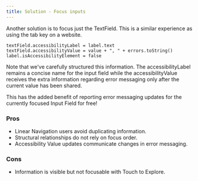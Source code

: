 ```yaml
---
title: Solution - Focus inputs
---
```


Another solution is to focus just the TextField. This is a similar experience as using the tab key on a website. 

```
textField.accessibilityLabel = label.text
textField.accessibilityValue = value + ", " + errors.toString() 
label.isAccessibilityElement = false
```
Note that we've carefully structured this information. The accessibilityLabel remains a concise name for the input field while the accessibilityValue receives the extra information regarding error messaging only after the current value has been shared.

This has the added benefit of reporting error messaging updates for the currently focused Input Field for free! 

### Pros

- Linear Navigation users avoid duplicating information.
- Structural relationships do not rely on focus order.
- Accessibility Value updates communicate changes in error messaging.

### Cons

- Information is visible but not focusable with Touch to Explore.

